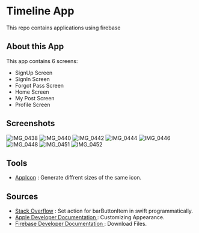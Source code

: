 # Timeline App
This repo contains applications using firebase 

## About this App 
This app contains 6 screens:
- SignUp Screen 
- SignIn Screen 
- Forgot Pass Screen
- Home Screen 
- My Post Screen
- Profile Screen

## Screenshots 

 ![IMG_0438](https://user-images.githubusercontent.com/92252803/145790048-d9ea69e1-c3af-4c6b-af2b-c1e5026298b9.PNG)
![IMG_0440](https://user-images.githubusercontent.com/92252803/145790094-f9b23f38-d920-4e9a-a7c3-52eaa49e338e.PNG)
![IMG_0442](https://user-images.githubusercontent.com/92252803/145790149-ce0aafed-46be-400c-92ed-519a4b514899.PNG)
![IMG_0444](https://user-images.githubusercontent.com/92252803/145790183-590cd843-3db4-4843-81d4-970d9102e48a.PNG)
![IMG_0446](https://user-images.githubusercontent.com/92252803/145790203-1e62403b-8c45-4ab7-aa10-f1ea25bf65b1.PNG)
![IMG_0448](https://user-images.githubusercontent.com/92252803/145790222-610a6823-11a1-4cca-9c5d-2e02de0be572.PNG)
![IMG_0451](https://user-images.githubusercontent.com/92252803/145790239-b8de9aa5-273d-4c5c-8888-fee0b202c8bf.PNG)
![IMG_0452](https://user-images.githubusercontent.com/92252803/145790249-7514f10b-35e0-4838-a81e-7b7d22cd866b.PNG)

## Tools 
- <a href="https://appicon.co" target="_blank">AppIcon</a> : Generate diffrent sizes of the same icon.

## Sources 
- <a href="https://stackoverflow.com/questions/39768600/how-to-programmatically-set-action-for-barbuttonitem-in-swift-3" target="_blank">Stack Overflow</a> :  Set action for barButtonItem in swift programmatically.
- <a href="https://developer.apple.com/documentation/uikit/uibarbuttonitem" target="_blank">Apple Developer Documentation </a> : Customizing Appearance.
- <a href="https://firebase.google.com/docs/storage/ios/download-files" target="_blank">Firebase Developer Documentation </a> : Download Files.
